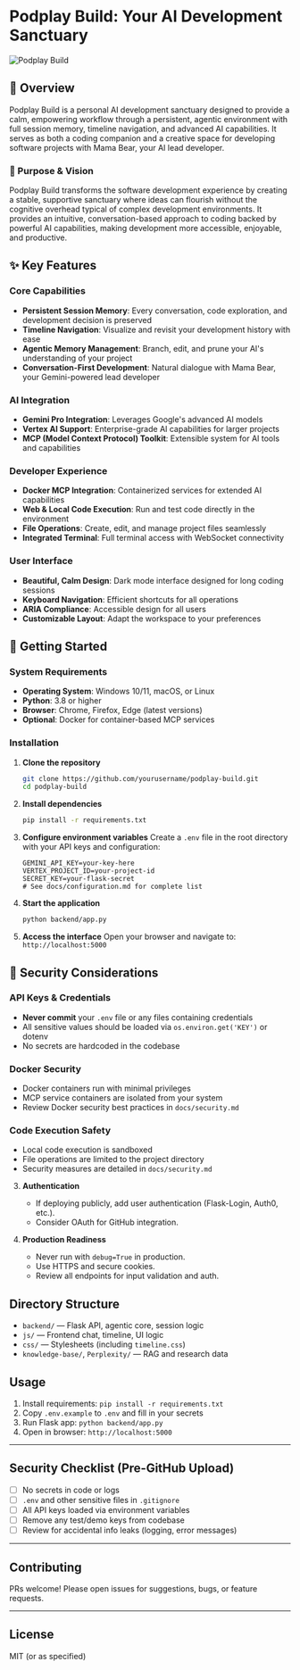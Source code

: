# Podplay Build: Your AI Development Sanctuary

![Podplay Build](docs/images/podplay-banner.png)

## 📘 Overview

Podplay Build is a personal AI development sanctuary designed to provide a calm, empowering workflow through a persistent, agentic environment with full session memory, timeline navigation, and advanced AI capabilities. It serves as both a coding companion and a creative space for developing software projects with Mama Bear, your AI lead developer.

### 🎯 Purpose & Vision

Podplay Build transforms the software development experience by creating a stable, supportive sanctuary where ideas can flourish without the cognitive overhead typical of complex development environments. It provides an intuitive, conversation-based approach to coding backed by powerful AI capabilities, making development more accessible, enjoyable, and productive.

## ✨ Key Features

### Core Capabilities
- **Persistent Session Memory**: Every conversation, code exploration, and development decision is preserved
- **Timeline Navigation**: Visualize and revisit your development history with ease
- **Agentic Memory Management**: Branch, edit, and prune your AI's understanding of your project
- **Conversation-First Development**: Natural dialogue with Mama Bear, your Gemini-powered lead developer

### AI Integration
- **Gemini Pro Integration**: Leverages Google's advanced AI models
- **Vertex AI Support**: Enterprise-grade AI capabilities for larger projects
- **MCP (Model Context Protocol) Toolkit**: Extensible system for AI tools and capabilities

### Developer Experience
- **Docker MCP Integration**: Containerized services for extended AI capabilities
- **Web & Local Code Execution**: Run and test code directly in the environment
- **File Operations**: Create, edit, and manage project files seamlessly
- **Integrated Terminal**: Full terminal access with WebSocket connectivity

### User Interface
- **Beautiful, Calm Design**: Dark mode interface designed for long coding sessions
- **Keyboard Navigation**: Efficient shortcuts for all operations
- **ARIA Compliance**: Accessible design for all users
- **Customizable Layout**: Adapt the workspace to your preferences

## 🚀 Getting Started

### System Requirements
- **Operating System**: Windows 10/11, macOS, or Linux
- **Python**: 3.8 or higher
- **Browser**: Chrome, Firefox, Edge (latest versions)
- **Optional**: Docker for container-based MCP services

### Installation

1. **Clone the repository**
   ```bash
   git clone https://github.com/yourusername/podplay-build.git
   cd podplay-build
   ```

2. **Install dependencies**
   ```bash
   pip install -r requirements.txt
   ```

3. **Configure environment variables**
   Create a `.env` file in the root directory with your API keys and configuration:
   ```env
   GEMINI_API_KEY=your-key-here
   VERTEX_PROJECT_ID=your-project-id
   SECRET_KEY=your-flask-secret
   # See docs/configuration.md for complete list
   ```

4. **Start the application**
   ```bash
   python backend/app.py
   ```

5. **Access the interface**
   Open your browser and navigate to: `http://localhost:5000`

## 🔐 Security Considerations

### API Keys & Credentials
- **Never commit** your `.env` file or any files containing credentials
- All sensitive values should be loaded via `os.environ.get('KEY')` or dotenv
- No secrets are hardcoded in the codebase

### Docker Security
- Docker containers run with minimal privileges
- MCP service containers are isolated from your system
- Review Docker security best practices in `docs/security.md`

### Code Execution Safety
- Local code execution is sandboxed
- File operations are limited to the project directory
- Security measures are detailed in `docs/security.md`

3. **Authentication**
   - If deploying publicly, add user authentication (Flask-Login, Auth0, etc.).
   - Consider OAuth for GitHub integration.

4. **Production Readiness**
   - Never run with `debug=True` in production.
   - Use HTTPS and secure cookies.
   - Review all endpoints for input validation and auth.

## Directory Structure

- `backend/` — Flask API, agentic core, session logic
- `js/` — Frontend chat, timeline, UI logic
- `css/` — Stylesheets (including `timeline.css`)
- `knowledge-base/`, `Perplexity/` — RAG and research data

## Usage
1. Install requirements: `pip install -r requirements.txt`
2. Copy `.env.example` to `.env` and fill in your secrets
3. Run Flask app: `python backend/app.py`
4. Open in browser: `http://localhost:5000`

---

## Security Checklist (Pre-GitHub Upload)
- [ ] No secrets in code or logs
- [ ] `.env` and other sensitive files in `.gitignore`
- [ ] All API keys loaded via environment variables
- [ ] Remove any test/demo keys from codebase
- [ ] Review for accidental info leaks (logging, error messages)

---

## Contributing
PRs welcome! Please open issues for suggestions, bugs, or feature requests.

---

## License
MIT (or as specified)

